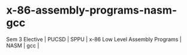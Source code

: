 # x-86-assembly-programs-nasm-gcc
Sem 3 Elective | PUCSD | SPPU | x-86 Low Level Assembly Programs | NASM | gcc |
